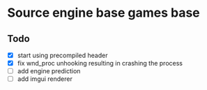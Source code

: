 # Source engine base games base

## Todo

- [X] start using precompiled header
- [X] fix wnd_proc unhooking resulting in crashing the process
- [ ] add engine prediction
- [ ] add imgui renderer
